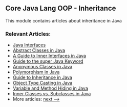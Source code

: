 ## Core Java Lang OOP - Inheritance

This module contains articles about inheritance in Java

### Relevant Articles: 
- [Java Interfaces](https://www.baeldung.com/java-interfaces)
- [Abstract Classes in Java](https://www.baeldung.com/java-abstract-class)
- [A Guide to Inner Interfaces in Java](https://www.baeldung.com/java-inner-interfaces)
- [Guide to the super Java Keyword](https://www.baeldung.com/java-super)
- [Anonymous Classes in Java](https://www.baeldung.com/java-anonymous-classes)
- [Polymorphism in Java](https://www.baeldung.com/java-polymorphism)
- [Guide to Inheritance in Java](https://www.baeldung.com/java-inheritance)
- [Object Type Casting in Java](https://www.baeldung.com/java-type-casting)
- [Variable and Method Hiding in Java](https://www.baeldung.com/java-variable-method-hiding)
- [Inner Classes vs. Subclasses in Java](https://www.baeldung.com/java-inner-classes-vs-subclasses)
- More articles: [next -->](https://github.com/eugenp/tutorials/tree/master/core-java-modules/core-java-lang-oop-inheritance-2)
